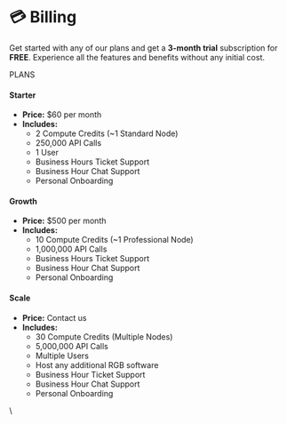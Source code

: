 # 💳 Billing

Get started with any of our plans and get a **3-month trial** subscription for **FREE**. Experience all the features and benefits without any initial cost.

PLANS

#### Starter

* **Price:** $60 per month
* **Includes:**
  * 2 Compute Credits (\~1 Standard Node)
  * 250,000 API Calls
  * 1 User
  * Business Hours Ticket Support
  * Business Hour Chat Support
  * Personal Onboarding

#### Growth

* **Price:** $500 per month
* **Includes:**
  * 10 Compute Credits (\~1 Professional Node)
  * 1,000,000 API Calls
  * Business Hours Ticket Support
  * Business Hour Chat Support
  * Personal Onboarding

#### Scale

* **Price:** Contact us
* **Includes:**
  * 30 Compute Credits (Multiple Nodes)
  * 5,000,000 API Calls
  * Multiple Users
  * Host any additional RGB software
  * Business Hour Ticket Support
  * Business Hour Chat Support
  * Personal Onboarding





\
